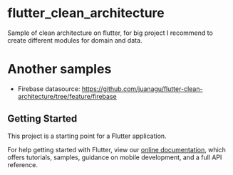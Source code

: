 # flutter_clean_architecture

Sample of clean architecture on flutter, for big project I recommend to create different modules for domain and data.

# Another samples

 - Firebase datasource: https://github.com/juanagu/flutter-clean-architecture/tree/feature/firebase
 
## Getting Started

This project is a starting point for a Flutter application.

For help getting started with Flutter, view our 
[online documentation](https://flutter.io/docs), which offers tutorials, 
samples, guidance on mobile development, and a full API reference.
